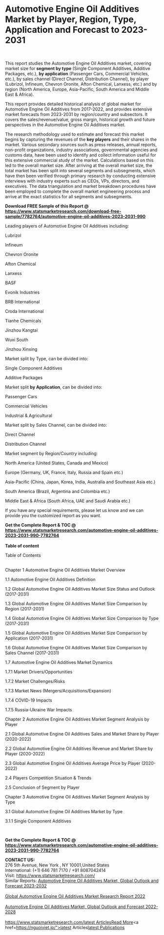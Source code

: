 <h1>Automotive Engine Oil Additives Market by Player, Region, Type, Application and Forecast to 2023-2031</h1><br/><p>This report studies the Automotive Engine Oil Additives market, covering market size for <strong>segment by type</strong> (Single Component Additives, Additive Packages, etc.), <strong>by application</strong> (Passenger Cars, Commercial Vehicles, etc.), by sales channel (Direct Channel, Distribution Channel), by player (Lubrizol, Infineum, Chevron Oronite, Afton Chemical, Lanxess, etc.) and by region (North America, Europe, Asia-Pacific, South America and Middle East & Africa).</p><p>This report provides detailed historical analysis of global market for Automotive Engine Oil Additives from 2017-2022, and provides extensive market forecasts from 2023-2031 by region/country and subsectors. It covers the sales/revenue/value, gross margin, historical growth and future perspectives in the Automotive Engine Oil Additives market.</p><p>The research methodology used to estimate and forecast this market begins by capturing the revenues of the <strong>key players</strong> and their shares in the market. Various secondary sources such as press releases, annual reports, non-profit organizations, industry associations, governmental agencies and customs data, have been used to identify and collect information useful for this extensive commercial study of the market. Calculations based on this led to the overall market size. After arriving at the overall market size, the total market has been split into several segments and subsegments, which have then been verified through primary research by conducting extensive interviews with industry experts such as CEOs, VPs, directors, and executives. The data triangulation and market breakdown procedures have been employed to complete the overall market engineering process and arrive at the exact statistics for all segments and subsegments.</p><p><strong>Download FREE Sample of this Report @ <a href="https://www.statsmarketresearch.com/download-free-sample/7782764/automotive-engine-oil-additives-2023-2031-990">https://www.statsmarketresearch.com/download-free-sample/7782764/automotive-engine-oil-additives-2023-2031-990</a></strong></p><p>Leading players of Automotive Engine Oil Additives including:</p><p>Lubrizol</p><p>Infineum</p><p>Chevron Oronite</p><p>Afton Chemical</p><p>Lanxess</p><p>BASF</p><p>Evonik Industries</p><p>BRB International</p><p>Croda International</p><p>Tianhe Chemicals</p><p>Jinzhou Kangtai</p><p>Wuxi South</p><p>Jinzhou Xinxing</p><p>Market split by Type, can be divided into:</p><p>Single Component Additives</p><p>Additive Packages</p><p>Market split <strong>by Application</strong>, can be divided into:</p><p>Passenger Cars</p><p>Commercial Vehicles</p><p>Industrial & Agricultural</p><p>Market split by Sales Channel, can be divided into:</p><p>Direct Channel</p><p>Distribution Channel</p><p>Market segment by Region/Country including:</p><p>North America (United States, Canada and Mexico)</p><p>Europe (Germany, UK, France, Italy, Russia and Spain etc.)</p><p>Asia-Pacific (China, Japan, Korea, India, Australia and Southeast Asia etc.)</p><p>South America (Brazil, Argentina and Colombia etc.)</p><p>Middle East & Africa (South Africa, UAE and Saudi Arabia etc.)</p><p>If you have any special requirements, please let us know and we can provide you the customized report as you want.</p><div><b>Get the Complete Report & TOC @ <a href="https://www.statsmarketresearch.com/automotive-engine-oil-additives-2023-2031-990-7782764">https://www.statsmarketresearch.com/automotive-engine-oil-additives-2023-2031-990-7782764</a></b></div><br><b>Table of content</b><p>Table of Contents<br />
 
 <br />
 
 Chapter 1 Automotive Engine Oil Additives Market Overview<br />
 
  1.1 Automotive Engine Oil Additives Definition<br />
 
  1.2 Global Automotive Engine Oil Additives Market Size Status and Outlook (2017-2031)<br />
 
  1.3 Global Automotive Engine Oil Additives Market Size Comparison by Region (2017-2031)<br />
 
  1.4 Global Automotive Engine Oil Additives Market Size Comparison by Type (2017-2031)<br />
 
  1.5 Global Automotive Engine Oil Additives Market Size Comparison by Application (2017-2031)<br />
 
  1.6 Global Automotive Engine Oil Additives Market Size Comparison by Sales Channel (2017-2031)<br />
 
  1.7 Automotive Engine Oil Additives Market Dynamics<br />
 
  1.7.1 Market Drivers/Opportunities<br />
 
  1.7.2 Market Challenges/Risks<br />
 
  1.7.3 Market News (Mergers/Acquisitions/Expansion)<br />
 
  1.7.4 COVID-19 Impacts<br />
 
  1.7.5 Russia-Ukraine War Impacts<br />
 
 Chapter 2 Automotive Engine Oil Additives Market Segment Analysis by Player<br />
 
  2.1 Global Automotive Engine Oil Additives Sales and Market Share by Player (2020-2022)<br />
 
  2.2 Global Automotive Engine Oil Additives Revenue and Market Share by Player (2020-2022)<br />
 
  2.3 Global Automotive Engine Oil Additives Average Price by Player (2020-2022)<br />
 
  2.4 Players Competition Situation & Trends<br />
 
  2.5 Conclusion of Segment by Player<br />
 
 Chapter 3 Automotive Engine Oil Additives Market Segment Analysis by Type<br />
 
  3.1 Global Automotive Engine Oil Additives Market by Type<br />
 
  3.1.1 Single Component Additives<br />
 
  <br><div><b>Get the Complete Report & TOC @ <a href="https://www.statsmarketresearch.com/automotive-engine-oil-additives-2023-2031-990-7782764">https://www.statsmarketresearch.com/automotive-engine-oil-additives-2023-2031-990-7782764</a></b></div></p> <b>CONTACT US:</b><br>276 5th Avenue, New York , NY 10001,United States<br>International: (+1) 646 781 7170 / +91 8087042414<br>Visit: <a href="https://www.statsmarketresearch.com/">https://www.statsmarketresearch.com/</a><br>Similar Reports: <a href="https://www.statsmarketresearch.com/automotive-engine-oil-additives-2023-2031-990-7782764">Automotive Engine Oil Additives Market, Global Outlook and Forecast 2023-2032</a><br/><br/><a href="https://www.statsmarketresearch.com/automotive-engine-oil-additives-2023-2031-990-7782764">Global Automotive Engine Oil Additives Market Research Report 2022</a><br/><br/><a href="https://www.statsmarketresearch.com/automotive-engine-oil-additives-2023-2031-990-7782764">Automotive Engine Oil Additives Market, Global Outlook and Forecast 2022-2028</a><br/><br/><a href="https://gyeongbokgung.com">https://www.statsmarketresearch.com/</a><a href="https://hallyeomaritime.com">latest Articles</a><a href="https://jingwansa.com">Read More</a><a href=https://nguoiviet.jp/">latest Articles</a><a href="https://www.intelmarketresearch.com/">latest Publications</a>